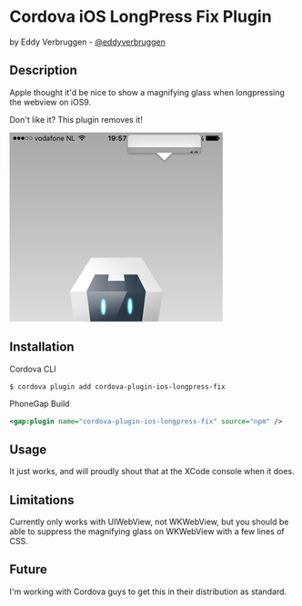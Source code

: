 # Cordova iOS LongPress Fix Plugin
by Eddy Verbruggen - [@eddyverbruggen](http://twitter.com/eddyverbruggen)


## Description

Apple thought it'd be nice to show a magnifying glass when longpressing the webview on iOS9.

Don't like it? This plugin removes it!

<img src="screenshots/magnifying-glass.png" width="375px" height="333px"/>


## Installation

Cordova CLI
```
$ cordova plugin add cordova-plugin-ios-longpress-fix
```

PhoneGap Build
```xml
<gap:plugin name="cordova-plugin-ios-longpress-fix" source="npm" />
```


## Usage
It just works, and will proudly shout that at the XCode console when it does.


## Limitations
Currently only works with UIWebView, not WKWebView, but you should be able to
suppress the magnifying glass on WKWebView with a few lines of CSS.


## Future
I'm working with Cordova guys to get this in their distribution as standard.
